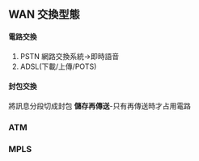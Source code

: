 ## WAN 交換型態
#### 電路交換
1. PSTN 網路交換系統->即時語音
2. ADSL(下載/上傳/POTS)
#### 封包交換
將訊息分段切成封包
**儲存再傳送**-只有再傳送時才占用電路

### ATM
### MPLS
